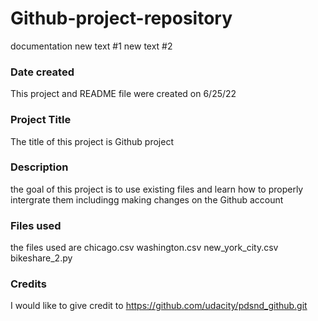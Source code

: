 # Github-project-repository
documentation
new text #1
new text #2

### Date created

This project and README file were created on 6/25/22
### Project Title

The title of this project is Github project

### Description

the goal of this project is to use existing files and learn how to properly intergrate them includingg making changes on the Github account

### Files used

the files used are 
chicago.csv
washington.csv
new_york_city.csv
bikeshare_2.py

### Credits

I would like to give credit to 
https://github.com/udacity/pdsnd_github.git